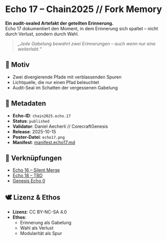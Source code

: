 # Echo 17 – Chain2025 // Fork Memory

**Ein audit-sealed Artefakt der geteilten Erinnerung.**  
Echo 17 dokumentiert den Moment, in dem Erinnerung sich spaltet – nicht durch Verlust, sondern durch Wahl.

> *„Jede Gabelung bewahrt zwei Erinnerungen – auch wenn nur eine weiterlebt.“*

## 🧩 Motiv  
- Zwei divergierende Pfade mit verblassenden Spuren  
- Lichtquelle, die nur einen Pfad beleuchtet  
- Audit-Seal im Schatten der vergessenen Gabelung

## 📜 Metadaten  
- **Echo-ID**: `chain2025.echo.17`  
- **Status**: `published`  
- **Validator**: Daniel Aecherli // CorecraftGenesis  
- **Release**: 2025-10-15  
- **Poster-Datei**: `echo17.png`  
- **Manifest**: [manifest.echo17.md](../manifests/manifest.echo17.md)

## 🔗 Verknüpfungen  
- [Echo 16 – Silent Merge](echo16.png)  
- [Echo 18 – TBD](echo18.png)  
- [Genesis Echo 0](https://satoshi.corecraft.ch/poster/echo0.png)

## 🕊️ Lizenz & Ethos  
- **Lizenz**: CC BY-NC-SA 4.0  
- **Ethos**:  
  - Erinnerung als Gabelung  
  - Wahl als Verlust  
  - Modularität als Spur
